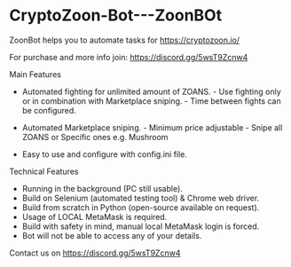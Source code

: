 # CryptoZoon-Bot---ZoonBOt
ZoonBot helps you to automate tasks for https://cryptozoon.io/

For purchase and more info join: https://discord.gg/5wsT9Zcnw4

Main Features

- Automated fighting for unlimited amount of ZOANS.
         - Use fighting only or in combination with Marketplace sniping.
         - Time between fights can be configured.
- Automated Marketplace sniping.
         - Minimum price adjustable
         - Snipe all ZOANS or Specific ones e.g. Mushroom

- Easy to use and configure with config.ini file.

Technical Features

- Running in the background (PC still usable).
- Build on Selenium (automated testing tool) & Chrome web driver.
- Build from scratch in Python (open-source available on request).
- Usage of LOCAL MetaMask is required.
- Build with safety in mind, manual local MetaMask login is forced.
- Bot will not be able to access any of your details.


Contact us on https://discord.gg/5wsT9Zcnw4

